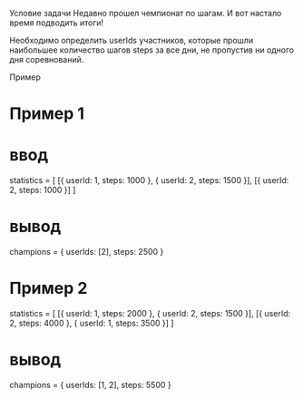 Условие задачи
Недавно прошел чемпионат по шагам. И вот настало время подводить итоги!

Необходимо определить userIds участников, которые прошли наибольшее количество шагов steps за все дни, не пропустив ни одного дня соревнований.

Пример
# Пример 1
# ввод
statistics = [
        [{ userId: 1, steps: 1000 }, { userId: 2, steps: 1500 }],
        [{ userId: 2, steps: 1000 }]
]

# вывод
champions = { userIds: [2], steps: 2500 }

# Пример 2
statistics = [
        [{ userId: 1, steps: 2000 }, { userId: 2, steps: 1500 }],
        [{ userId: 2, steps: 4000 }, { userId: 1, steps: 3500 }]
]

# вывод
champions = { userIds: [1, 2], steps: 5500 }
